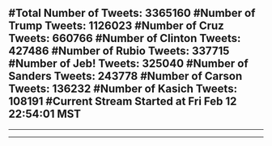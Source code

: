 #Total Number of Tweets: 3365160 
#Number of Trump Tweets: 1126023
#Number of Cruz Tweets: 660766
#Number of Clinton Tweets: 427486
#Number of Rubio Tweets: 337715
#Number of Jeb! Tweets: 325040
#Number of Sanders Tweets: 243778
#Number of Carson Tweets: 136232
#Number of Kasich Tweets: 108191
#Current Stream Started at Fri Feb 12 22:54:01 MST
---
---
---
